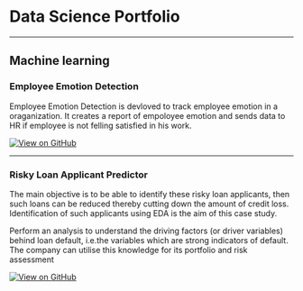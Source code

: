 # Data Science Portfolio
---
## Machine learning

### Employee Emotion Detection

Employee Emotion Detection is devloved to track employee emotion in a oraganization.
It creates a report of empoloyee emotion and sends data to HR if employee is not felling satisfied in his work.


[![View on GitHub](https://img.shields.io/badge/GitHub-View_on_GitHub-blue?logo=GitHub)](https://github.com/Prasun0512/Employee_Emotion_Detection.git)

---
### Risky Loan Applicant Predictor 
The main objective is to be able to identify these risky loan applicants, 
then such loans can be reduced thereby cutting down the amount of credit loss. 
Identification of such applicants using EDA is the aim of this case study.   

Perform an analysis to understand the driving factors (or driver variables)
behind loan default, i.e.the variables which are strong indicators of default.  
The company can utilise this knowledge for its portfolio and risk assessment

[![View on GitHub](https://img.shields.io/badge/GitHub-View_on_GitHub-blue?logo=GitHub)](https://github.com/Prasun0512/LendingClubCaseStudy)
